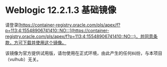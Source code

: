 # Weblogic 12.2.1.3 基础镜像

请登录[https://container-registry.oracle.com/pls/apex/f?p=113:4:15548906741410::NO:::](https://container-registry.oracle.com/pls/apex/f?p=113:4:15548906741410::NO:::)，并同意条款，方可下载并使用这个镜像。

该镜像为官方提供试用版，请勿使用在正式环境，由此产生的任何纠纷，与本项目（vulhub）无关。
